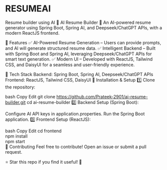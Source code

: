 # RESUMEAI
Resume builder using AI
📝 AI Resume Builder
🚀 An AI-powered resume generator using Spring Boot, Spring AI, and Deepseek/ChatGPT APIs, with a modern ReactJS frontend.

🔹 Features
✅ AI-Powered Resume Generation – Users can provide prompts, and AI will generate structured resume data.
✅ Intelligent Backend – Built with Spring Boot and Spring AI, leveraging Deepseek/ChatGPT APIs for smart text generation.
✅ Modern UI – Developed with ReactJS, Tailwind CSS, and DaisyUI for a seamless and user-friendly experience.

🔹 Tech Stack
Backend: Spring Boot, Spring AI, Deepseek/ChatGPT APIs
Frontend: ReactJS, Tailwind CSS, DaisyUI
🔹 Installation & Setup
1️⃣ Clone the repository:

bash
Copy
Edit
git clone https://github.com/Prateek-2901/ai-resume-builder.git
cd ai-resume-builder
2️⃣ Backend Setup (Spring Boot):

Configure AI API keys in application.properties.
Run the Spring Boot application.
3️⃣ Frontend Setup (ReactJS):

bash
Copy
Edit
cd frontend  
npm install  
npm start  
🔹 Contributing
Feel free to contribute! Open an issue or submit a pull request.

⭐ Star this repo if you find it useful! 🚀
